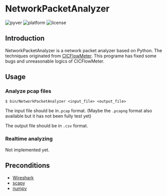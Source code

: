 # NetworkPacketAnalyzer

![pyver](https://img.shields.io/pypi/pyversions/numpy) 
![platform](https://img.shields.io/conda/pn/conda-forge/python)
![license](https://img.shields.io/github/license/RyuAsuka/NetworkPacketAnalyzer)

## Introduction

NetworkPacketAnalyzer is a network packet analyzer based on Python. 
The techniques originated from 
[CICFlowMeter](https://github.com/ahlashkari/CICFlowMeter). This programe
has fixed some bugs and unreasonable logics of CICFlowMeter.

## Usage

### Analyze pcap files

```
$ bin/NetworkPacketAnalyzer <input_file> <output_file>
``` 

The input file should be in`.pcap` format. (Maybe the `.pcapng` format also available but it has not been fully test yet)

The output file should be in `.csv` format.

### Realtime analyzing

Not implemented yet.

## Preconditions

* [Wireshark](https://www.wireshark.org/)
* [scapy](https://scapy.net/)
* [numpy](https://numpy.org/)